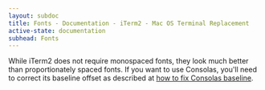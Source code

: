 ```yaml
---
layout: subdoc
title: Fonts - Documentation - iTerm2 - Mac OS Terminal Replacement
active-state: documentation
subhead: Fonts
---
```

<p class="answer">While iTerm2 does not require monospaced fonts, they look much better than proportionately spaced fonts. If you want to use Consolas, you'll need to correct its baseline offset as described at <a href="http://mbauman.net/geek/2009/03/15/minor-truetype-font-editing-on-a-mac/">how to fix Consolas baseline</a>.</p>
